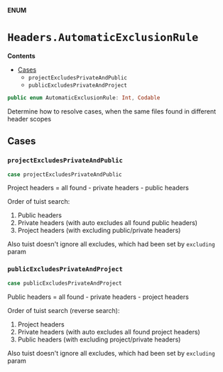 **ENUM**

# `Headers.AutomaticExclusionRule`

**Contents**

- [Cases](#cases)
  - `projectExcludesPrivateAndPublic`
  - `publicExcludesPrivateAndProject`

```swift
public enum AutomaticExclusionRule: Int, Codable
```

Determine how to resolve cases, when the same files found in different header scopes

## Cases
### `projectExcludesPrivateAndPublic`

```swift
case projectExcludesPrivateAndPublic
```

Project headers = all found - private headers - public headers

Order of tuist search:
 1) Public headers
 2) Private headers (with auto excludes all found public headers)
 3) Project headers (with excluding public/private headers)

 Also tuist doesn't ignore all excludes,
 which had been set by `excluding` param

### `publicExcludesPrivateAndProject`

```swift
case publicExcludesPrivateAndProject
```

Public headers = all found - private headers - project headers

Order of tuist search (reverse search):
 1) Project headers
 2) Private headers (with auto excludes all found project headers)
 3) Public headers (with excluding project/private headers)

 Also tuist doesn't ignore all excludes,
 which had been set by `excluding` param
